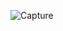 ![Capture](https://user-images.githubusercontent.com/61381949/112349977-dedcd500-8cd1-11eb-96c7-07118da2912a.PNG)
